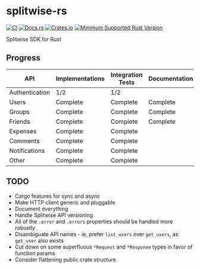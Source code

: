 # splitwise-rs

[![CI](https://github.com/pbar1/splitwise-rs/actions/workflows/ci.yml/badge.svg)](https://github.com/pbar1/splitwise-rs/actions/workflows/ci.yml)
[![Docs.rs](https://img.shields.io/docsrs/splitwise)](https://docs.rs/splitwise)
[![Crates.io](https://img.shields.io/crates/v/splitwise.svg)](https://crates.io/crates/splitwise)
[![Minimum Supported Rust Version](https://img.shields.io/badge/MSRV-1.56.1-dea584.svg)](https://github.com/rust-lang/rust/releases/tag/1.56.1)

Splitwise SDK for Rust

## Progress

| API            | Implementations | Integration Tests | Documentation |
|----------------|-----------------|-------------------|---------------|
| Authentication | 1/2             | 1/2               |               |
| Users          | Complete        | Complete          | Complete      |
| Groups         | Complete        | Complete          | Complete      |
| Friends        | Complete        | Complete          | Complete      |
| Expenses       | Complete        | Complete          |               |
| Comments       | Complete        | Complete          |               |
| Notifications  | Complete        | Complete          |               |
| Other          | Complete        | Complete          |               |

## TODO

- Cargo features for sync and async
- Make HTTP client generic and pluggable
- Document everything
- Handle Splitwise API versioning
- All of the `.error` and `.errors` properties should be handled more robustly
- Disambiguate API names - ie, prefer `list_users` over `get_users`, as `get_user` also exists
- Cut down on some superfluous `*Request` and `*Response` types in favor of function params
- Consider flattening public crate structure
